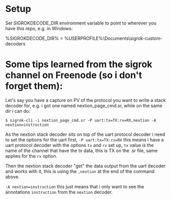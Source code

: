 # Setup

Set SIGROKDECODE_DIR environment variable to point to wherever
you have this repo, e.g. in Windows:

%SIGROKDECODE_DIR% = %USERPROFILE%\Documents\sigrok-custom-decoders

# Some tips learned from the sigrok channel on Freenode (so i don't forget them):

Let's say you have a capture on PV of the protocol you want to write a stack
decoder for, e.g. i got one named nextion_page_cmd.sr, while on the same dir
i can do:

```
$ sigrok-cli -i nextion_page_cmd.sr -P uart:tx=TX:rx=RX,nextion -A nextion=instruction
```

As the nextion stack decoder sits on top of the uart protocol decoder i need
to set the options for the uart first, ```-P uart:tx=TX:rx=RX``` this means i
have a uart protocol decoder with the options `tx` and `rx` set up, `tx` value
is the name of the channel that have the tx data, this is TX on the .sr file,
same applies for the `rx` option.

Then the nextion stack decoder "get" the data output from the uart decoder and
works with it, this is using the ```,nextion``` at the end of the command above.

```-A nextion=instruction``` this just means that i only want to see the
annotations `instruction` from the `nextion` decoder.
